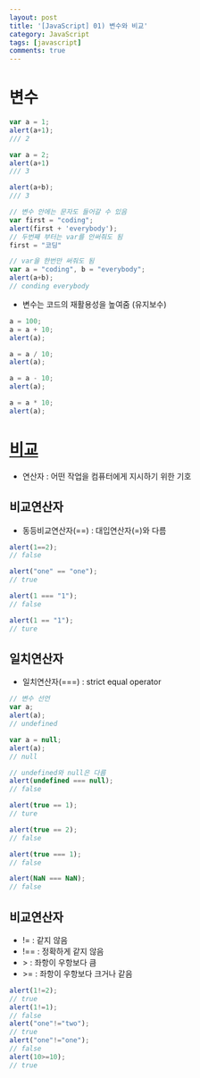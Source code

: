 ```yaml
---
layout: post
title: '[JavaScript] 01) 변수와 비교'
category: JavaScript
tags: [javascript]
comments: true
---
```


# 변수

```javascript
var a = 1;
alert(a+1);
/// 2

var a = 2;
alert(a+1)
/// 3

alert(a+b);
/// 3
```

```javascript
// 변수 안에는 문자도 들어갈 수 있음
var first = "coding";
alert(first + 'everybody');
// 두번째 부터는 var를 안써줘도 됨
first = "코딩"

// var을 한번만 써줘도 됨
var a = "coding", b = "everybody";
alert(a+b);
// conding everybody
```

- 변수는 코드의 재활용성을 높여줌 (유지보수)

```javascript
a = 100;
a = a + 10;
alert(a);

a = a / 10;
alert(a);

a = a - 10;
alert(a);

a = a * 10;
alert(a);
```

# [비교]()
- 연산자 : 어떤 작업을 컴퓨터에게 지시하기 위한 기호

## 비교연산자
- 동등비교연산자(==) : 대입연산자(=)와 다름

```javascript
alert(1==2);
// false

alert("one" == "one");
// true

alert(1 === "1");
// false

alert(1 == "1");
// ture
````

## 일치연산자
- 일치연산자(===) : strict equal operator

```javascript
// 변수 선언
var a;
alert(a);
// undefined

var a = null;
alert(a);
// null

// undefined와 null은 다름
alert(undefined === null);
// false
```


```javascript
alert(true == 1);
// ture

alert(true == 2);
// false

alert(true === 1);
// false

alert(NaN === NaN);
// false
```

## 비교연산자
- != : 같지 않음
- !== : 정확하게 같지 않음
- \> : 좌항이 우항보다 큼
- \>= : 좌항이 우항보다 크거나 같음

```javascript
alert(1!=2);
// true
alert(1!=1);
// false
alert("one"!="two");
// true
alert("one"!="one");
// false
alert(10>=10);
// true
```
